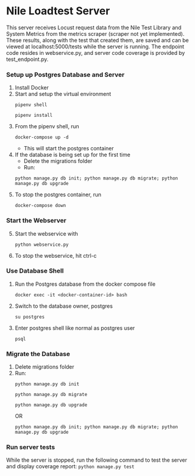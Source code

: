 # Nile Loadtest Server

This server receives Locust request data from the Nile Test Library and System Metrics from the metrics scraper (scraper not yet implemented). These results, along with the test that created them, are saved and can be viewed at localhost:5000/tests while the server is running. The endpoint code resides in webservice.py, and server code coverage is provided by test_endpoint.py.

### Setup up Postgres Database and Server

1. Install Docker
2. Start and setup the virtual environment
    ```
    pipenv shell
    ```
    ```
    pipenv install 
    ```
3. From the pipenv shell, run
    ```
    docker-compose up -d
    ```
    - This will start the postgres container
4. If the database is being set up for the first time
    - Delete the migrations folder
    - Run:
    ```
    python manage.py db init; python manage.py db migrate; python manage.py db upgrade
    ```
5. To stop the postgres container, run
    ```
    docker-compose down
    ```

### Start the Webserver

5. Start the webservice with 
    ```
    python webservice.py
    ```
6. To stop the webservice, hit ctrl-c

### Use Database Shell

1. Run the Postgres database from the docker compose file
    ```
    docker exec -it <docker-container-id> bash
    ```
2. Switch to the database owner, postgres
    ```
    su postgres
    ```
3. Enter postgres shell like normal as postgres user
    ```
    psql
    ```
 
### Migrate the Database

1. Delete migrations folder
2. Run:
    ```
    python manage.py db init
    ```
    ```
    python manage.py db migrate
    ```
    ```
    python manage.py db upgrade
    ```
    OR
    ```
    python manage.py db init; python manage.py db migrate; python manage.py db upgrade
    ```

### Run server tests

While the server is stopped, run the following command to test the server and display coverage report:
    ```
    python manage.py test
    ```
